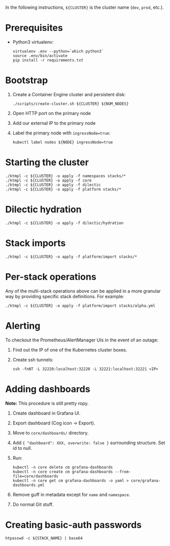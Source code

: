 In the following instructions, `${CLUSTER}` is the cluster name (`dev`, `prod`, etc.).

# Prerequisites

- Python3 virtualenv:

    ```
    virtualenv .env --python=`which python3`
    source .env/bin/activate
    pip install -r requirements.txt
    ```

# Bootstrap

1. Create a Container Engine cluster and persistent disk:

    ```
    ./scripts/create-cluster.sh ${CLUSTER} ${NUM_NODES}
    ```

2. Open HTTP port on the primary node
3. Add our external IP to the primary node
4. Label the primary node with `ingressNode=true`:

    ```
    kubectl label nodes ${NODE} ingressNode=true
    ```

# Starting the cluster

```
./ktmpl -c ${CLUSTER} -o apply -f namespaces stacks/*
./ktmpl -c ${CLUSTER} -o apply -f core
./ktmpl -c ${CLUSTER} -o apply -f dilectic
./ktmpl -c ${CLUSTER} -o apply -f platform stacks/*
```

# Dilectic hydration

```
./ktmpl -c ${CLUSTER} -o apply -f dilectic/hydration
```

# Stack imports

```
./ktmpl -c ${CLUSTER} -o apply -f platform/import stacks/*
```

# Per-stack operations

Any of the multi-stack operations above can be applied in a more granular way by providing specific stack definitions.
For example:

```
./ktmpl -c ${CLUSTER} -o apply -f platform/import stacks/alpha.yml
```

# Alerting
To checkout the Prometheus/AlertManager UIs in the event of an outage:

1. Find out the IP of one of the Kubernetes cluster boxes.
2. Create ssh tunnels:

    ```
    ssh -fnNT -L 32220:localhost:32220 -L 32221:localhost:32221 <IP>
    ```

# Adding dashboards

**Note:** This procedure is still pretty ropy.

1. Create dashboard in Grafana UI.

2. Export dashboard (Cog icon -> Export).

3. Move to `core/dashboards/` directory.

4. Add `{ "dashboard": XXX, overwrite: false }` surrounding structure. Set id to null.

5. Run:

    ```
    kubectl -n core delete cm grafana-dashboards
    kubectl -n core create cm grafana-dashboards --from-file=core/dashboards
    kubectl -n core get cm grafana-dashboards -o yaml > core/grafana-dashboards.yml
    ```

6. Remove guff in metadata except for `name` and `namespace`.
7. Do normal Git stuff.

# Creating basic-auth passwords

```
htpasswd -c ${STACK_NAME} | base64
```